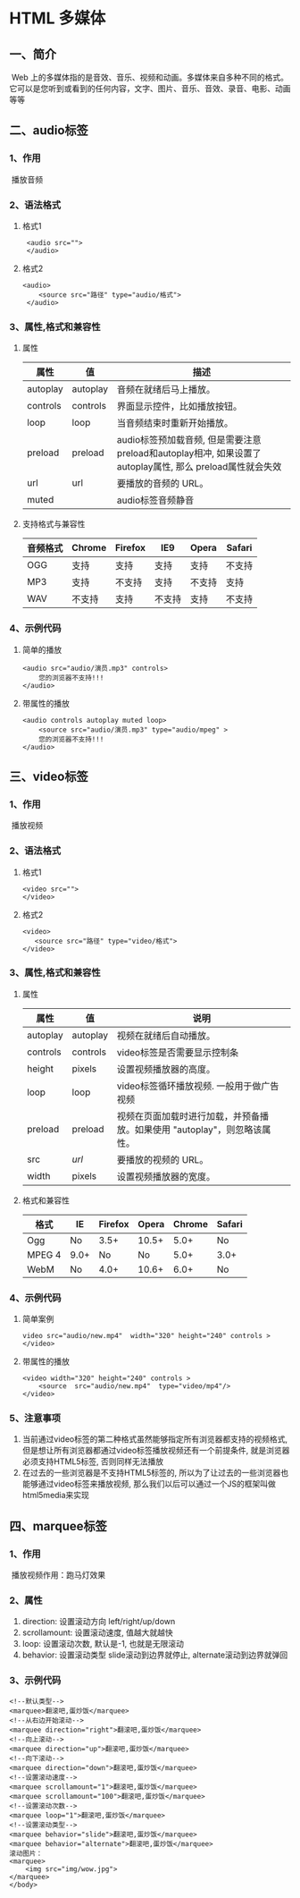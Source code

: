 # HTML 多媒体

## 一、简介

​	Web 上的多媒体指的是音效、音乐、视频和动画。多媒体来自多种不同的格式。它可以是您听到或看到的任何内容，文字、图片、音乐、音效、录音、电影、动画等等

## 二、audio标签

### 1、作用

​	播放音频

### 2、语法格式

1. 格式1

   ```
    <audio src="">
    </audio>
   ```


1. 格式2

   ```
   <audio>
       <source src="路径" type="audio/格式">
    </audio>
   ```

### 3、属性,格式和兼容性

1. 属性

   | 属性       | 值        | 描述                                       |
   | -------- | -------- | ---------------------------------------- |
   | autoplay | autoplay | 音频在就绪后马上播放。                              |
   | controls | controls | 界面显示控件，比如播放按钮。                           |
   | loop     | loop     | 当音频结束时重新开始播放。                            |
   | preload  | preload  | audio标签预加载音频, 但是需要注意preload和autoplay相冲, 如果设置了autoplay属性, 那么 preload属性就会失效 |
   | url      | url      | 要播放的音频的 URL。                             |
   | muted    |          | audio标签音频静音                              |

2. 支持格式与兼容性

   | **音频格式** | **Chrome** | **Firefox** | **IE9** | **Opera** | **Safari** |
   | -------- | ---------- | ----------- | ------- | --------- | ---------- |
   | OGG      | 支持         | 支持          | 支持      | 支持        | 不支持        |
   | MP3      | 支持         | 不支持         | 支持      | 不支持       | 支持         |
   | WAV      | 不支持        | 支持          | 不支持     | 支持        | 不支持        |

### 4、示例代码

1. 简单的播放

   ```
   <audio src="audio/演员.mp3" controls>
       您的浏览器不支持!!!
   </audio>
   ```

2. 带属性的播放

   ```
   <audio controls autoplay muted loop>
       <source src="audio/演员.mp3" type="audio/mpeg" >
       您的浏览器不支持!!!
   </audio>
   ```

## 三、video标签

### 1、作用

​	播放视频

### 2、语法格式

1. 格式1

   ```
   <video src="">
   </video>
   ```

2. 格式2

   ```
   <video>
      <source src="路径" type="video/格式">
   </video>
   ```

### 3、属性,格式和兼容性

1. 属性

   | 属性       | 值        | 说明                                       |
   | -------- | -------- | ---------------------------------------- |
   | autoplay | autoplay | 视频在就绪后自动播放。                              |
   | controls | controls | video标签是否需要显示控制条                         |
   | height   | pixels   | 设置视频播放器的高度。                              |
   | loop     | loop     | video标签循环播放视频. 一般用于做广告视频                 |
   | preload  | preload  | 视频在页面加载时进行加载，并预备播放。如果使用 "autoplay"，则忽略该属性。 |
   | src      | *url*    | 要播放的视频的 URL。                             |
   | width    | pixels   | 设置视频播放器的宽度。                              |

2. 格式和兼容性

   | 格式     | IE   | Firefox | Opera | Chrome | Safari |
   | ------ | ---- | ------- | ----- | ------ | ------ |
   | Ogg    | No   | 3.5+    | 10.5+ | 5.0+   | No     |
   | MPEG 4 | 9.0+ | No      | No    | 5.0+   | 3.0+   |
   | WebM   | No   | 4.0+    | 10.6+ | 6.0+   | No     |

### 4、示例代码

1. 简单案例

   ```
   video src="audio/new.mp4"  width="320" height="240" controls >
   </video>
   ```

2. 带属性的播放

   ```
   <video width="320" height="240" controls >
       <source  src="audio/new.mp4"  type="video/mp4"/>
   </video>
   ```

### 5、注意事项

1. 当前通过video标签的第二种格式虽然能够指定所有浏览器都支持的视频格式, 但是想让所有浏览器都通过video标签播放视频还有一个前提条件, 就是浏览器必须支持HTML5标签, 否则同样无法播放
2. 在过去的一些浏览器是不支持HTML5标签的, 所以为了让过去的一些浏览器也能够通过video标签来播放视频, 那么我们以后可以通过一个JS的框架叫做html5media来实现

## 四、marquee标签

### 1、作用

​	播放视频作用：跑马灯效果

### 2、属性

1. direction: 设置滚动方向 left/right/up/down
2. scrollamount: 设置滚动速度, 值越大就越快
3. loop: 设置滚动次数, 默认是-1, 也就是无限滚动
4. behavior: 设置滚动类型 slide滚动到边界就停止, alternate滚动到边界就弹回

### 3、示例代码

```
<!--默认类型-->
<marquee>翻滚吧,蛋炒饭</marquee>
<!--从右边开始滚动-->
<marquee direction="right">翻滚吧,蛋炒饭</marquee>
<!--向上滚动-->
<marquee direction="up">翻滚吧,蛋炒饭</marquee>
<!--向下滚动-->
<marquee direction="down">翻滚吧,蛋炒饭</marquee>
<!--设置滚动速度-->
<marquee scrollamount="1">翻滚吧,蛋炒饭</marquee>
<marquee scrollamount="100">翻滚吧,蛋炒饭</marquee>
<!--设置滚动次数-->
<marquee loop="1">翻滚吧,蛋炒饭</marquee>
<!--设置滚动类型-->
<marquee behavior="slide">翻滚吧,蛋炒饭</marquee>
<marquee behavior="alternate">翻滚吧,蛋炒饭</marquee>
滚动图片：
<marquee>
    <img src="img/wow.jpg">
</marquee>
</body>
```

